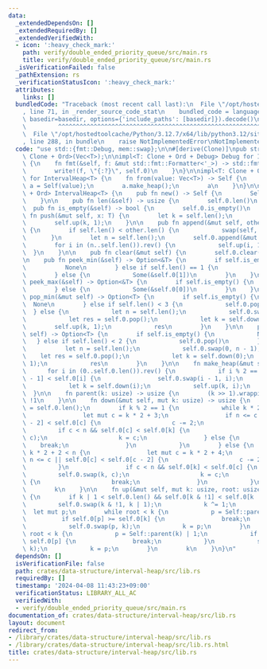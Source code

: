 ```yaml
---
data:
  _extendedDependsOn: []
  _extendedRequiredBy: []
  _extendedVerifiedWith:
  - icon: ':heavy_check_mark:'
    path: verify/double_ended_priority_queue/src/main.rs
    title: verify/double_ended_priority_queue/src/main.rs
  _isVerificationFailed: false
  _pathExtension: rs
  _verificationStatusIcon: ':heavy_check_mark:'
  attributes:
    links: []
  bundledCode: "Traceback (most recent call last):\n  File \"/opt/hostedtoolcache/Python/3.12.7/x64/lib/python3.12/site-packages/onlinejudge_verify/documentation/build.py\"\
    , line 71, in _render_source_code_stat\n    bundled_code = language.bundle(stat.path,\
    \ basedir=basedir, options={'include_paths': [basedir]}).decode()\n          \
    \         ^^^^^^^^^^^^^^^^^^^^^^^^^^^^^^^^^^^^^^^^^^^^^^^^^^^^^^^^^^^^^^^^^^^^^^^^^^^^^^^^^\n\
    \  File \"/opt/hostedtoolcache/Python/3.12.7/x64/lib/python3.12/site-packages/onlinejudge_verify/languages/rust.py\"\
    , line 288, in bundle\n    raise NotImplementedError\nNotImplementedError\n"
  code: "use std::{fmt::Debug, mem::swap};\n\n#[derive(Clone)]\npub struct IntervalHeap<T:\
    \ Clone + Ord>(Vec<T>);\n\nimpl<T: Clone + Ord + Debug> Debug for IntervalHeap<T>\
    \ {\n    fn fmt(&self, f: &mut std::fmt::Formatter<'_>) -> std::fmt::Result {\n\
    \        write!(f, \"{:?}\", self.0)\n    }\n}\n\nimpl<T: Clone + Ord> From<Vec<T>>\
    \ for IntervalHeap<T> {\n    fn from(value: Vec<T>) -> Self {\n        let mut\
    \ a = Self(value);\n        a.make_heap();\n        a\n    }\n}\n\nimpl<T: Clone\
    \ + Ord> IntervalHeap<T> {\n    pub fn new() -> Self {\n        Self(vec![])\n\
    \    }\n\n    pub fn len(&self) -> usize {\n        self.0.len()\n    }\n\n  \
    \  pub fn is_empty(&self) -> bool {\n        self.0.is_empty()\n    }\n\n    pub\
    \ fn push(&mut self, x: T) {\n        let k = self.len();\n        self.0.push(x);\n\
    \        self.up(k, 1);\n    }\n\n    pub fn append(&mut self, other: &mut Self)\
    \ {\n        if self.len() < other.len() {\n            swap(self, other);\n \
    \       }\n        let n = self.len();\n        self.0.append(&mut other.0);\n\
    \        for i in (n..self.len()).rev() {\n            self.up(i, 1);\n      \
    \  }\n    }\n\n    pub fn clear(&mut self) {\n        self.0.clear();\n    }\n\
    \n    pub fn peek_min(&self) -> Option<&T> {\n        if self.is_empty() {\n \
    \           None\n        } else if self.len() == 1 {\n            Some(&self.0[0])\n\
    \        } else {\n            Some(&self.0[1])\n        }\n    }\n\n    pub fn\
    \ peek_max(&self) -> Option<&T> {\n        if self.is_empty() {\n            None\n\
    \        } else {\n            Some(&self.0[0])\n        }\n    }\n\n    pub fn\
    \ pop_min(&mut self) -> Option<T> {\n        if self.is_empty() {\n          \
    \  None\n        } else if self.len() < 3 {\n            self.0.pop()\n      \
    \  } else {\n            let n = self.len();\n            self.0.swap(1, n - 1);\n\
    \            let res = self.0.pop();\n            let k = self.down(1);\n    \
    \        self.up(k, 1);\n            res\n        }\n    }\n\n    pub fn pop_max(&mut\
    \ self) -> Option<T> {\n        if self.is_empty() {\n            None\n     \
    \   } else if self.len() < 2 {\n            self.0.pop()\n        } else {\n \
    \           let n = self.len();\n            self.0.swap(0, n - 1);\n        \
    \    let res = self.0.pop();\n            let k = self.down(0);\n            self.up(k,\
    \ 1);\n            res\n        }\n    }\n\n    fn make_heap(&mut self) {\n  \
    \      for i in (0..self.0.len()).rev() {\n            if i % 2 == 1 && self.0[i\
    \ - 1] < self.0[i] {\n                self.0.swap(i - 1, i);\n            }\n\
    \            let k = self.down(i);\n            self.up(k, i);\n        }\n  \
    \  }\n\n    fn parent(k: usize) -> usize {\n        (k >> 1).wrapping_sub(1) &\
    \ !1\n    }\n\n    fn down(&mut self, mut k: usize) -> usize {\n        let n\
    \ = self.0.len();\n        if k % 2 == 1 {\n            while k * 2 + 1 < n {\n\
    \                let mut c = k * 2 + 3;\n                if n <= c || self.0[c\
    \ - 2] < self.0[c] {\n                    c -= 2;\n                }\n       \
    \         if c < n && self.0[c] < self.0[k] {\n                    self.0.swap(k,\
    \ c);\n                    k = c;\n                } else {\n                \
    \    break;\n                }\n            }\n        } else {\n            while\
    \ k * 2 + 2 < n {\n                let mut c = k * 2 + 4;\n                if\
    \ n <= c || self.0[c] < self.0[c - 2] {\n                    c -= 2;\n       \
    \         }\n                if c < n && self.0[k] < self.0[c] {\n           \
    \         self.0.swap(k, c);\n                    k = c;\n                } else\
    \ {\n                    break;\n                }\n            }\n        }\n\
    \        k\n    }\n\n    fn up(&mut self, mut k: usize, root: usize) -> usize\
    \ {\n        if k | 1 < self.0.len() && self.0[k & !1] < self.0[k | 1] {\n   \
    \         self.0.swap(k & !1, k | 1);\n            k ^= 1;\n        }\n      \
    \  let mut p;\n        while root < k {\n            p = Self::parent(k);\n  \
    \          if self.0[p] >= self.0[k] {\n                break;\n            }\n\
    \            self.0.swap(p, k);\n            k = p;\n        }\n        while\
    \ root < k {\n            p = Self::parent(k) | 1;\n            if self.0[k] >=\
    \ self.0[p] {\n                break;\n            }\n            self.0.swap(p,\
    \ k);\n            k = p;\n        }\n        k\n    }\n}\n"
  dependsOn: []
  isVerificationFile: false
  path: crates/data-structure/interval-heap/src/lib.rs
  requiredBy: []
  timestamp: '2024-04-08 11:43:23+09:00'
  verificationStatus: LIBRARY_ALL_AC
  verifiedWith:
  - verify/double_ended_priority_queue/src/main.rs
documentation_of: crates/data-structure/interval-heap/src/lib.rs
layout: document
redirect_from:
- /library/crates/data-structure/interval-heap/src/lib.rs
- /library/crates/data-structure/interval-heap/src/lib.rs.html
title: crates/data-structure/interval-heap/src/lib.rs
---
```


